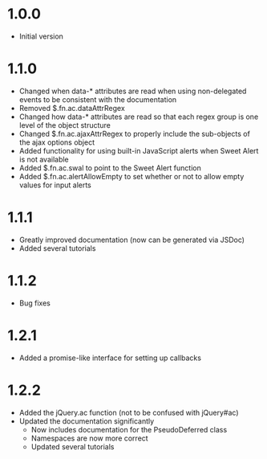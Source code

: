 # 1.0.0
- Initial version
# 1.1.0
- Changed when data-\* attributes are read when using non-delegated events to be consistent with the documentation
- Removed $.fn.ac.dataAttrRegex
- Changed how data-\* attributes are read so that each regex group is one level of the object structure
- Changed $.fn.ac.ajaxAttrRegex to properly include the sub-objects of the ajax options object
- Added functionality for using built-in JavaScript alerts when Sweet Alert is not available
- Added $.fn.ac.swal to point to the Sweet Alert function
- Added $.fn.ac.alertAllowEmpty to set whether or not to allow empty values for input alerts
# 1.1.1
- Greatly improved documentation (now can be generated via JSDoc)
- Added several tutorials
# 1.1.2
- Bug fixes
# 1.2.1
- Added a promise-like interface for setting up callbacks
# 1.2.2
- Added the jQuery.ac function (not to be confused with jQuery#ac)
- Updated the documentation significantly
    + Now includes documentation for the PseudoDeferred class
    + Namespaces are now more correct
    + Updated several tutorials
